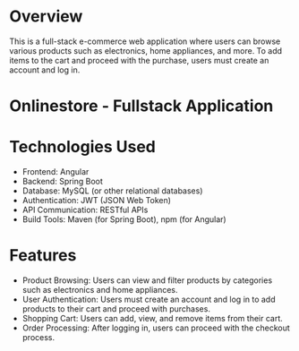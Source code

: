 # Overview

This is a full-stack e-commerce web application where users can browse various products such as electronics, home appliances, and more. To add items to the cart and proceed with the purchase, users must create an account and log in.

# Onlinestore - Fullstack Application

# Technologies Used

* Frontend: Angular
* Backend: Spring Boot
* Database: MySQL (or other relational databases)
* Authentication: JWT (JSON Web Token)
* API Communication: RESTful APIs
* Build Tools: Maven (for Spring Boot), npm (for Angular)

# Features

* Product Browsing: Users can view and filter products by categories such as electronics and home appliances.
* User Authentication: Users must create an account and log in to add products to their cart and proceed with purchases.
* Shopping Cart: Users can add, view, and remove items from their cart.
* Order Processing: After logging in, users can proceed with the checkout process.

    

